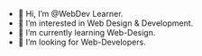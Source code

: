 - 👋 Hi, I’m @WebDev Learner.
- 👀 I’m interested in Web Design & Development.
- 🌱 I’m currently learning Web-Design.
- 💞️ I’m looking for Web-Developers.
